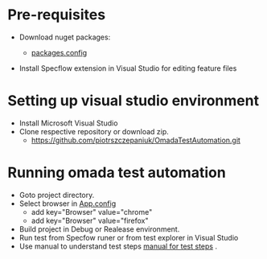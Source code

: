 # Pre-requisites
- Download nuget packages:
  - <a href="https://github.com/piotrszczepaniuk/OmadaTestAutomation/blob/master/Omada.Tests/packages.config" target="_blank">packages.config</a> 
	
- Install Specflow extension in Visual Studio for editing feature files
  
# Setting up visual studio environment
- Install Microsoft Visual Studio 
- Clone respective repository or download zip.
	- https://github.com/piotrszczepaniuk/OmadaTestAutomation.git

# Running omada test automation
- Goto project directory.
- Select browser in <a href="https://github.com/piotrszczepaniuk/OmadaTestAutomation/blob/master/Omada.Tests/App.config" target="_blank">App.config</a>  
   - add key="Browser" value="chrome"
   - add key="Browser" value="firefox"
- Build project in Debug or Realease environment.
- Run test from Specfow runer or from test explorer in Visual Studio
- Use manual to understand test steps <a href="https://github.com/piotrszczepaniuk/OmadaTestAutomation/blob/master/Omada.Tests/docs/manual.md">manual for test steps</a> .